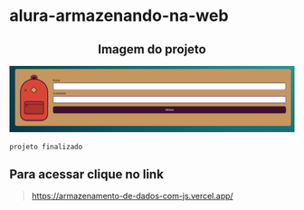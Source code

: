 # alura-armazenando-na-web

<h2 align='center'>Imagem do projeto</h2>

![imagem do projeto](./imagens/projeto.png)

```
projeto finalizado
```

<h2> Para acessar clique no link </h2>

>https://armazenamento-de-dados-com-js.vercel.app/